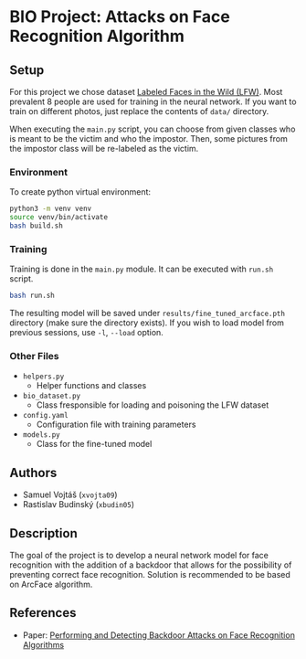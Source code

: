 # BIO Project: Attacks on Face Recognition Algorithm

## Setup

For this project we chose dataset [Labeled Faces in the Wild (LFW)](https://vis-www.cs.umass.edu/lfw/). Most prevalent 8 people are used for training in the neural network. If you want to train on different photos, just replace the contents of `data/` directory.

When executing the `main.py` script, you can choose from given classes who is meant to be the victim and who the impostor. Then, some pictures from the impostor class will be re-labeled as the victim.

### Environment

To create python virtual environment:
```bash
python3 -m venv venv
source venv/bin/activate
bash build.sh
```

### Training

Training is done in the `main.py` module. It can be executed with `run.sh` script.

```bash
bash run.sh
```

The resulting model will be saved under `results/fine_tuned_arcface.pth` directory (make sure the directory exists). If you wish to load model from previous sessions, use `-l`, `--load` option.

### Other Files

- `helpers.py`
    - Helper functions and classes
- `bio_dataset.py`
    - Class fresponsible for loading and poisoning the LFW dataset
- `config.yaml`
    - Configuration file with training parameters
- `models.py`
    - Class for the fine-tuned model

## Authors

- Samuel Vojtáš (`xvojta09`)
- Rastislav Budinský (`xbudin05`)

## Description

The goal of the project is to develop a neural network model for face recognition with the addition of a backdoor that allows for the possibility of preventing correct face recognition. Solution is recommended to be based on ArcFace algorithm.

## References

- Paper: [Performing and Detecting Backdoor Attacks on Face Recognition Algorithms](https://publications.idiap.ch/attachments/papers/2024/Unnervik_THESIS_2024.pdf)

